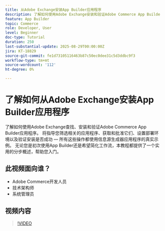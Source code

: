 ```yaml
---
title: 从Adobe Exchange安装App Builder应用程序
description: 了解如何使用Adobe Exchange安装和验证Adobe Commerce App Builder应用程序。
feature: App Builder
topic: Commerce
role: Developer, User
level: Beginner
doc-type: Tutorial
duration: 250
last-substantial-update: 2025-08-29T00:00:00Z
jira: KT-18829
source-git-commit: fe1d73105116463b87c50ec0dee31c5d3ddbc9f3
workflow-type: tm+mt
source-wordcount: '112'
ht-degree: 0%

---
```



# 了解如何从Adobe Exchange安装App Builder应用程序

了解如何使用Adobe Exchange查找、安装和验证Adobe Commerce App Builder应用程序。 将指导您筛选相关的应用程序、获取和批准它们、设置部署环境以及验证安装是否成功 — 所有这些操作都使用信息源生成器应用程序的真实示例。 无论您是初次使用App Builder还是希望简化工作流，本教程都提供了一个实用的分步概述，帮助您入门。


## 此视频面向谁？

- Adobe Commerce开发人员
- 技术架构师
- 系统管理员

## 视频内容

>[!VIDEO](https://video.tv.adobe.com/v/3471513/?learn=on&enablevpops)
